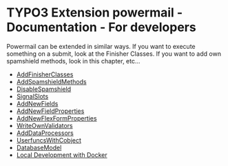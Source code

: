# TYPO3 Extension powermail - Documentation - For developers

Powermail can be extended in similar ways. If you want to execute something on a submit, look at the Finisher Classes.
If you want to add own spamshield methods, look in this chapter, etc...

* [AddFinisherClasses](/Documentation/ForDevelopers/AddFinisherClasses.md)
* [AddSpamshieldMethods](/Documentation/ForDevelopers/AddSpamshieldMethods.md)
* [DisableSpamshield](/Documentation/ForDevelopers/DisableSpamshield.md)
* [SignalSlots](/Documentation/ForDevelopers/SignalSlots.md)
* [AddNewFields](/Documentation/ForDevelopers/AddNewFields.md)
* [AddNewFieldProperties](/Documentation/ForDevelopers/AddNewFieldProperties.md)
* [AddNewFlexFormProperties](/Documentation/ForDevelopers/AddNewFlexFormProperties.md)
* [WriteOwnValidators](/Documentation/ForDevelopers/WriteOwnValidators.md)
* [AddDataProcessors](/Documentation/ForDevelopers/AddDataProcessors.md)
* [UserfuncsWithCobject](/Documentation/ForDevelopers/UserfuncsWithCobject.md)
* [DatabaseModel](/Documentation/ForDevelopers/DatabaseModel.md)
* [Local Development with Docker](/Documentation/ForDevelopers/LocalDevelopment.md)
